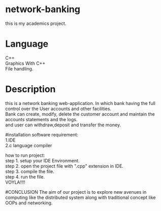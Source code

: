 # network-banking
this is my academics project.

# Language
  C++</br>
  Graphics With C++</br>
  File handling.</br>

# Description
this is a network banking web-application. In which bank having the full control over the User accounts and other facilities.</br>
Bank can create, modify, delete the customer account and maintain the accounts statements and the logs.</br>
and user can withdraw,deposit and transfer the money.</br>

#installation
software requirement:</br>
  1.IDE</br>
  2.c language compiler</br>

how to run project:</br>
step 1. setup your IDE Environment.</br>
step 2. open the project file with ".cpp" extension in IDE.</br>
step 3. compile the file.</br>
step 4. run the file.</br>
VOYLA!!!!

#CONCLUSION
The aim of our project is to explore new avenues in computing  like the distributed system along with traditional concept  like OOPs and networking.
